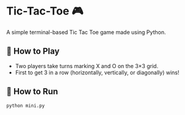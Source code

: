 # Tic-Tac-Toe 🎮

A simple terminal-based Tic Tac Toe game made using Python.

## 🧠 How to Play
- Two players take turns marking X and O on the 3×3 grid.
- First to get 3 in a row (horizontally, vertically, or diagonally) wins!

## 🚀 How to Run
```bash
python mini.py

